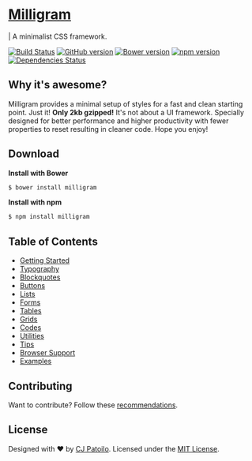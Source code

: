 # [Milligram](https://milligram.github.io)

| A minimalist CSS framework.

[![Build Status](https://travis-ci.org/milligram/milligram.svg?branch=master)](https://travis-ci.org/milligram/milligram)
[![GitHub version](https://badge.fury.io/gh/milligram%2Fmilligram.svg)](https://badge.fury.io/gh/milligram%2Fmilligram)
[![Bower version](https://badge.fury.io/bo/milligram.svg)](https://badge.fury.io/bo/milligram)
[![npm version](https://badge.fury.io/js/milligram.svg)](https://badge.fury.io/js/milligram)
[![Dependencies Status](https://david-dm.org/milligram/milligram.svg)](https://travis-ci.org/milligram/milligram)


## Why it's awesome?

Milligram provides a minimal setup of styles for a fast and clean starting point. Just it! **Only 2kb gzipped!** It's not about a UI framework. Specially designed for better performance and higher productivity with fewer properties to reset resulting in cleaner code. Hope you enjoy!


## Download

**Install with Bower**

```sh
$ bower install milligram
```

**Install with npm**

```sh
$ npm install milligram
```


## Table of Contents

- [Getting Started](https://milligram.github.io/#getting-started)
- [Typography](https://milligram.github.io/#typography)
- [Blockquotes](https://milligram.github.io/#blockquotes)
- [Buttons](https://milligram.github.io/#buttons)
- [Lists](https://milligram.github.io/#lists)
- [Forms](https://milligram.github.io/#forms)
- [Tables](https://milligram.github.io/#tables)
- [Grids](https://milligram.github.io/#grids)
- [Codes](https://milligram.github.io/#codes)
- [Utilities](https://milligram.github.io/#utilities)
- [Tips](https://milligram.github.io/#tips)
- [Browser Support](https://milligram.github.io/#browser-support)
- [Examples](https://milligram.github.io/#examples)


## Contributing

Want to contribute? Follow these [recommendations](/milligram/milligram/blob/master/contributing.md).


## License

Designed with ♥ by [CJ Patoilo](http://cjpatoilo.com). Licensed under the [MIT License](https://cjpatoilo.mit-license.org).
